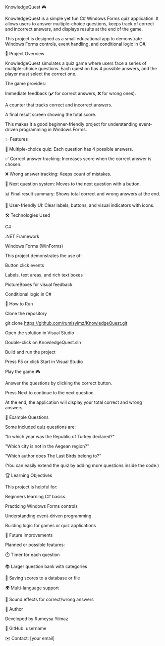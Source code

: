 KnowledgeQuest 🎮

KnowledgeQuest is a simple yet fun C# Windows Forms quiz application.
It allows users to answer multiple-choice questions, keeps track of correct and incorrect answers, and displays results at the end of the game.

This project is designed as a small educational app to demonstrate Windows Forms controls, event handling, and conditional logic in C#.

📖 Project Overview

KnowledgeQuest simulates a quiz game where users face a series of multiple-choice questions.
Each question has 4 possible answers, and the player must select the correct one.

The game provides:

Immediate feedback (✔️ for correct answers, ❌ for wrong ones).

A counter that tracks correct and incorrect answers.

A final result screen showing the total score.

This makes it a good beginner-friendly project for understanding event-driven programming in Windows Forms.

✨ Features

🎯 Multiple-choice quiz: Each question has 4 possible answers.

✅ Correct answer tracking: Increases score when the correct answer is chosen.

❌ Wrong answer tracking: Keeps count of mistakes.

🔄 Next question system: Moves to the next question with a button.

📊 Final result summary: Shows total correct and wrong answers at the end.

🎨 User-friendly UI: Clear labels, buttons, and visual indicators with icons.

🛠️ Technologies Used

C#

.NET Framework

Windows Forms (WinForms)

This project demonstrates the use of:

Button click events

Labels, text areas, and rich text boxes

PictureBoxes for visual feedback

Conditional logic in C#

🚀 How to Run

Clone the repository

git clone https://github.com/rumisylmz/KnowledgeQuest.git


Open the solution in Visual Studio

Double-click on KnowledgeQuest.sln

Build and run the project

Press F5 or click Start in Visual Studio

Play the game 🎮

Answer the questions by clicking the correct button.

Press Next to continue to the next question.

At the end, the application will display your total correct and wrong answers.


📌 Example Questions

Some included quiz questions are:

"In which year was the Republic of Turkey declared?"

"Which city is not in the Aegean region?"

"Which author does The Last Birds belong to?"

(You can easily extend the quiz by adding more questions inside the code.)

🏆 Learning Objectives

This project is helpful for:

Beginners learning C# basics

Practicing Windows Forms controls

Understanding event-driven programming

Building logic for games or quiz applications

🔮 Future Improvements

Planned or possible features:

⏱️ Timer for each question

📚 Larger question bank with categories

💾 Saving scores to a database or file

🌍 Multi-language support

🎵 Sound effects for correct/wrong answers

👤 Author

Developed by Rumeysa Yılmaz

💼 GitHub: username

✉️ Contact: [your email]
